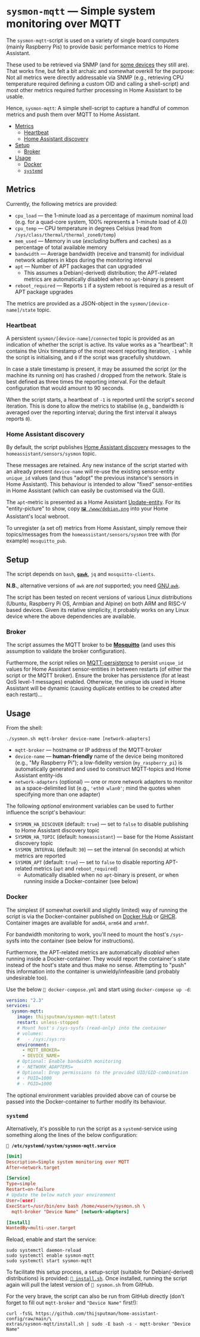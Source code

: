 # `sysmon-mqtt` — Simple system monitoring over MQTT

The `sysmon-mqtt`-script is used on a variety of single board computers (mainly
Raspberry Pis) to provide basic performance metrics to Home Assistant.

These used to be retrieved via SNMP (and for
[some devices](../dd-wrt/README.md#snmp) they still are). That works fine, but
felt a bit archaic and somewhat overkill for the purpose: Not all metrics were
directly addressable via SNMP (e.g., retrieving CPU temperature required
defining a custom OID and calling a shell-script) and most other metrics
required further processing in Home Assistant to be usable.

Hence, `sysmon-mqtt`: A simple shell-script to capture a handful of common
metrics and push them over MQTT to Home Assistant.

- [Metrics](#metrics)
  - [Heartbeat](#heartbeat)
  - [Home Assistant discovery](#home-assistant-discovery)
- [Setup](#setup)
  - [Broker](#broker)
- [Usage](#usage)
  - [Docker](#docker)
  - [`systemd`](#systemd)

## Metrics

Currently, the following metrics are provided:

- `cpu_load` — the 1-minute load as a percentage of maximum nominal load (e.g.
  for a quad-core system, 100% represents a 1-minute load of 4.0)
- `cpu_temp` — CPU temperature in degrees Celsius (read from
  `/sys/class/thermal/thermal_zone0/temp`)
- `mem_used` — Memory in use (_excluding_ buffers and caches) as a percentage of
  total available memory
- `bandwidth` — Average bandwidth (receive and transmit) for individual network
  adapters in kbps during the monitoring interval
- `apt` — Number of APT packages that can upgraded
  - This assumes a Debian(-derived) distribution; the APT-related metrics are
    automatically disabled when no `apt`-binary is present
- `reboot_required` — Reports `1` if a system reboot is required as a result of
  APT package upgrades

The metrics are provided as a JSON-object in the `sysmon/[device-name]/state`
topic.

### Heartbeat

A persistent `sysmon/[device-name]/connected` topic is provided as an indication
of whether the script is active. Its value works as a "heartbeat": It contains
the Unix timestamp of the most recent reporting iteration, `-1` while the script
is initialising, and `0` if the script was gracefully shutdown.

In case a stale timestamp is present, it may be assumed the script (or the
machine its running on) has crashed / dropped from the network. Stale is best
defined as three times the reporting interval. For the default configuration
that would amount to 90 seconds.

When the script starts, a heartbeat of `-1` is reported until the script's
_second_ iteration. This is done to allow the metrics to stabilise (e.g.,
bandwidth is averaged over the reporting interval; during the first interval it
always reports `0`).

### Home Assistant discovery

By default, the script publishes
[Home Assistant discovery](https://www.home-assistant.io/integrations/mqtt/#mqtt-discovery)
messages to the `homeassistant/sensors/sysmon` topic.

These messages are retained. Any new instance of the script started with an
already present `device-name` will re-use the existing sensor-entity `unique_id`
values (and thus "adopt" the previous instance's sensors in Home Assistant).
This behaviour is intended to allow "fixed" sensor-entities in Home Assistant
(which can easily be customised via the GUI).

The `apt`-metric is presented as a Home Assistant
[Update-entity](https://www.home-assistant.io/integrations/update.mqtt/). For
its "entity-picture" to show, copy [`🖼️ /www/debian.png`](/www/debian.png) into
your Home Assistant's local webroot.

To unregister (a set of) metrics from Home Assistant, simply remove their
topics/messages from the `homeassistant/sensors/sysmon` tree with (for example)
`mosquitto_pub`.

## Setup

The script depends on `bash`,
**[`gawk`](https://www.gnu.org/software/gawk/manual/gawk.html)**, `jq` and
`mosquitto-clients`.

**N.B.**, alternative versions of `awk` are _not_ supported; you need
[GNU `awk`](https://www.gnu.org/software/gawk/manual/gawk.html).

The script has been tested on recent versions of various Linux distributions
(Ubuntu, Raspberry Pi OS, Armbian and Alpine) on both ARM and RISC-V based
devices. Given its relative simplicity, it probably works on any Linux device
where the above dependencies are available.

### Broker

The script assumes the MQTT broker to be [**Mosquitto**](https://mosquitto.org/)
(and uses this assumption to validate the broker configuration).

Furthermore, the script relies on
[MQTT-persistence](https://mosquitto.org/man/mosquitto-conf-5.html) to persist
`unique_id` values for Home Assistant sensor-entities in between restarts (of
either the script or the MQTT broker). Ensure the broker has persistence (for at
least QoS level-1 messages) enabled. Otherwise, the unique ids used in Home
Assistant will be dynamic (causing duplicate entities to be created after each
restart)...

## Usage

From the shell:

```shell
./sysmon.sh mqtt-broker device-name [network-adapters]
```

- `mqtt-broker` — hostname or IP address of the MQTT-broker
- `device-name` — **human-friendly** name of the device being monitored (e.g.,
  "My Raspberry Pi"); a low-fidelity version (`my_raspberry_pi`) is
  automatically generated and used to construct MQTT-topics and Home Assistant
  entity-ids
- `network-adapters` (optional) — one or more network adapters to monitor as a
  space-delimited list (e.g., `'eth0 wlan0'`; mind the quotes when specifying
  more than one adapter)

The following _optional_ environment variables can be used to further influence
the script's behaviour:

- `SYSMON_HA_DISCOVER` (default: `true`) — set to `false` to disable publishing
  to Home Assistant discovery topic
- `SYSMON_HA_TOPIC` (default: `homeassistant`) — base for the Home Assistant
  discovery topic
- `SYSMON_INTERVAL` (default: `30`) — set the interval (in seconds) at which
  metrics are reported
- `SYSMON_APT` (default: `true`) — set to `false` to disable reporting
  APT-related metrics (`apt` and `reboot_required`)
  - Automatically disabled when no `apt`-binary is present, _or_ when running
    inside a Docker-container (see below)

### Docker

The simplest (if somewhat overkill and slightly limited) way of running the
script is via the Docker-container published on
[Docker Hub](https://hub.docker.com/r/thijsputman/sysmon-mqtt) or
[GHCR](https://github.com/thijsputman/home-assistant-config/pkgs/container/sysmon-mqtt).
Container images are available for `amd64`, `arm64` and `armhf`.

For bandwidth monitoring to work, you'll need to mount the host's `/sys`-sysfs
into the container (see below for instructions).

Furthermore, the APT-related metrics are automatically _disabled_ when running
inside a Docker-container. They would report the container's state instead of
the host's state and thus make no sense. Attempting to "push" this information
into the container is unwieldy/infeasible (and probably undesirable too).

Use the below `📄 docker-compose.yml` and start using `docker-compose up -d`:

```yaml
version: "2.3"
services:
  sysmon-mqtt:
    image: thijsputman/sysmon-mqtt:latest
    restart: unless-stopped
    # Mount host's /sys-sysfs (read-only) into the container
    # volumes:
    #   - /sys:/sys:ro
    environment:
      - MQTT_BROKER=
      - DEVICE_NAME=
    # Optional: Enable bandwidth monitoring
    # - NETWORK_ADAPTERS=
    # Optional: Drop permissions to the provided UID/GID-combination
    # - PUID=1000
    # - PGID=1000
```

The optional environment variables provided above can of course be passed into
the Docker-container to further modify its behaviour.

### `systemd`

Alternatively, it's possible to run the script as a `systemd`-service using
something along the lines of the below configuration:

**`📄 /etc/systemd/system/sysmon-mqtt.service`**

```conf
[Unit]
Description=Simple system monitoring over MQTT
After=network.target

[Service]
Type=simple
Restart=on-failure
# Update the below match your environment
User=[user]
ExecStart=/usr/bin/env bash /home/<user>/sysmon.sh \
  mqtt-broker "Device Name" [network-adapters]

[Install]
WantedBy=multi-user.target
```

Reload, enable and start the service:

```shell
sudo systemctl daemon-reload
sudo systemctl enable sysmon-mqtt
sudo systemctl start sysmon-mqtt
```

To facilitate this setup process, a setup-script (suitable for Debian(-derived)
distributions) is provided: [`📄 install.sh`](./install.sh). Once installed,
running the script again will pull the latest version of `📄 sysmon.sh` from
GitHub.

For the very brave, the script can also be run from GitHub directly (don't
forget to fill out `mqtt-broker` and `"Device Name"` first!):

```shell
curl -fsSL https://github.com/thijsputman/home-assistant-config/raw/main/\
extras/sysmon-mqtt/install.sh | sudo -E bash -s - mqtt-broker "Device Name"
```
